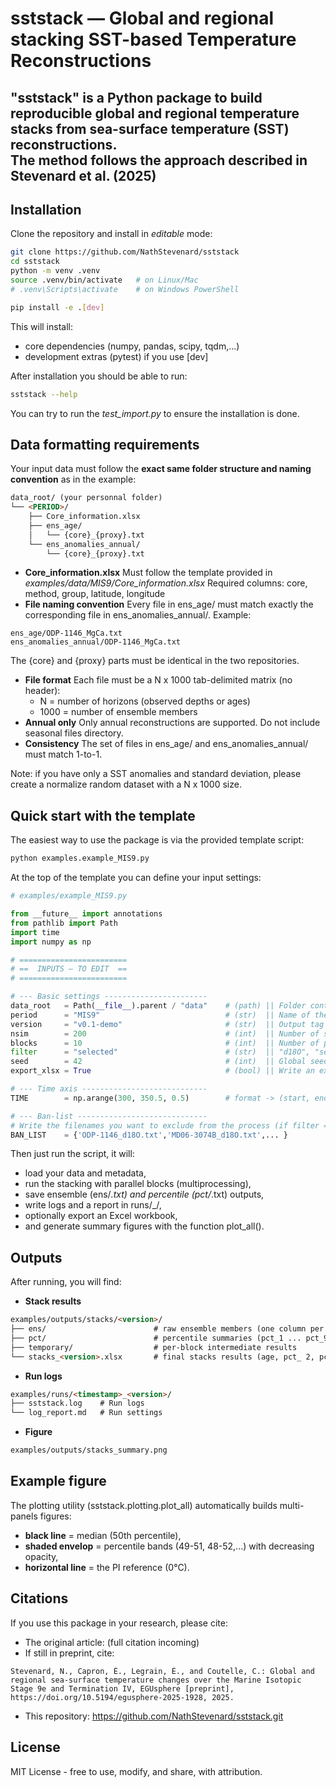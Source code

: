 # sststack — Global and regional stacking SST-based Temperature Reconstructions

**"sststack"** is a Python package to build reproducible global and regional temperature stacks from **sea-surface temperature (SST) reconstructions**.  
The method follows the approach described in Stevenard et al. (2025)
---

## Installation

Clone the repository and install in *editable* mode:

```bash
git clone https://github.com/NathStevenard/sststack
cd sststack
python -m venv .venv
source .venv/bin/activate   # on Linux/Mac
# .venv\Scripts\activate    # on Windows PowerShell

pip install -e .[dev]
```

This will install:
- core dependencies (numpy, pandas, scipy, tqdm,...)
- development extras (pytest) if you use [dev]

After installation you should be able to run:
```bash
sststack --help
```
You can try to run the *test_import.py* to ensure the installation is done.

## Data formatting requirements

Your input data must follow the **exact same folder structure and naming convention** as in the example:
```markdown
data_root/ (your personnal folder)
└── <PERIOD>/
    ├── Core_information.xlsx
    ├── ens_age/
    │   └── {core}_{proxy}.txt
    └── ens_anomalies_annual/
        └── {core}_{proxy}.txt
```
- **Core_information.xlsx**
Must follow the template provided in *examples/data/MIS9/Core_information.xlsx*
Required columns: core, method, group, latitude, longitude
- **File naming convention**
Every file in ens_age/ must match exactly the corresponding file in ens_anomalies_annual/.
Example:
```
ens_age/ODP-1146_MgCa.txt
ens_anomalies_annual/ODP-1146_MgCa.txt
```
The {core} and {proxy} parts must be identical in the two repositories.

- **File format**
Each file must be a N x 1000 tab-delimited matrix (no header):
    - N = number of horizons (observed depths or ages)
    - 1000 = number of ensemble members
- **Annual only**
Only annual reconstructions are supported. Do not include seasonal files directory.
- **Consistency**
The set of files in ens_age/ and ens_anomalies_annual/ must match 1-to-1.

Note: if you have only a SST anomalies and standard deviation, please create a normalize random dataset with a N x 1000 size.

## Quick start with the template

The easiest way to use the package is via the provided template script:
```bash
python examples.example_MIS9.py
```
At the top of the template you can define your input settings:
```python
# examples/example_MIS9.py

from __future__ import annotations
from pathlib import Path
import time
import numpy as np

# ========================
# ==  INPUTS — TO EDIT  ==
# ========================

# --- Basic settings -----------------------
data_root   = Path(__file__).parent / "data"    # (path) || Folder containig the data folder (here it's "MIS9")
period      = "MIS9"                            # (str)  || Name of the data folder <=== /!\ IMPORTANT /!\
version     = "v0.1-demo"                       # (str)  || Output tag
nsim        = 200                               # (int)  || Number of simulations
blocks      = 10                                # (int)  || Number of parallel blocks (multiprocessing)
filter      = "selected"                        # (str)  || "d18O", "selected" or None
seed        = 42                                # (int)  || Global seed (None for random)
export_xlsx = True                              # (bool) || Write an excel file (summary)

# --- Time axis ----------------------------
TIME        = np.arange(300, 350.5, 0.5)        # format -> (start, end+step, step) <=== /!\ IMPORTANT /!\

# --- Ban-list -----------------------------
# Write the filenames you want to exclude from the process (if filter == "selected").
BAN_LIST    = {'ODP-1146_d18O.txt','MD06-3074B_d18O.txt',... }
```
Then just run the script, it will:
- load your data and metadata,
- run the stacking with parallel blocks (multiprocessing),
- save ensemble (ens/*.txt) and percentile (pct/*.txt) outputs,
- write logs and a report in runs/<timestamp>_<version>/,
- optionally export an Excel workbook,
- and generate summary figures with the function plot_all().

## Outputs

After running, you will find:
- **Stack results**
```markdown
examples/outputs/stacks/<version>/
├── ens/                        # raw ensemble members (one column per simulation)
├── pct/                        # percentile summaries (pct_1 ... pct_99)
├── temporary/                  # per-block intermediate results
└── stacks_<version>.xlsx       # final stacks results (age, pct_ 2, pct_16, pct_50, pct_84, pct_98) 
```
- **Run logs**
```markdown
examples/runs/<timestamp>_<version>/
├── sststack.log    # Run logs
└── log_report.md   # Run settings
```
- **Figure**
```markdown
examples/outputs/stacks_summary.png
```

## Example figure

The plotting utility (sststack.plotting.plot_all) automatically builds multi-panels figures:
- **black line** = median (50th percentile),
- **shaded envelop** = percentile bands (49-51, 48-52,...) with decreasing opacity,
- **horizontal line** = the PI reference (0°C).

## Citations

If you use this package in your research, please cite:
- The original article: (full citation incoming)
- If still in preprint, cite: 
```
Stevenard, N., Capron, É., Legrain, É., and Coutelle, C.: Global and regional sea-surface temperature changes over the Marine Isotopic Stage 9e and Termination IV, EGUsphere [preprint], https://doi.org/10.5194/egusphere-2025-1928, 2025.
```
- This repository: https://github.com/NathStevenard/sststack.git

## License

MIT License - free to use, modify, and share, with attribution.